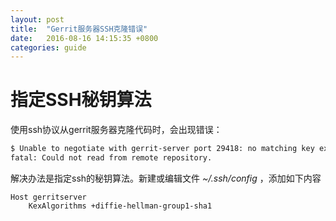 ```yaml
---
layout: post
title:  "Gerrit服务器SSH克隆错误"
date:   2016-08-16 14:15:35 +0800
categories: guide
---
```

# 指定SSH秘钥算法

使用ssh协议从gerrit服务器克隆代码时，会出现错误：

```bash
$ Unable to negotiate with gerrit-server port 29418: no matching key exchange method found. Their offer: diffie-hellman-group1-sha1
fatal: Could not read from remote repository.
```

解决办法是指定ssh的秘钥算法。新建或编辑文件 *~/.ssh/config* ，添加如下内容

```text
Host gerritserver
    KexAlgorithms +diffie-hellman-group1-sha1
```
